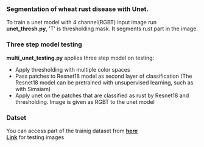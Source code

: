 ### Segmentation of wheat rust disease with Unet. <br>

To train a unet model with 4 channel(RGBT) input image run **unet_thresh.py**, 'T' is thresholding mask. It segments rust part in the image. <br>

### Three step model testing

**multi_unet_testing.py** applies three step model on testing:

- Apply thresholding with multiple color spaces
- Pass patches to Resnet18 model as second layer of classification (The Resnet18 model can be pretrained with unsupervised learning, such as with Simsiam)
- Apply unet on the patches that are classified as rust by Resnet18 and thresholding. Image is given as RGBT to the unet model
### Datset
You can access part of the trainig dataset from [**here**](https://drive.google.com/file/d/1RCWvtiNe1uqbDqEry8HsVoLh24eQqNyJ/view?usp=sharing) <br>
[**Link**](https://drive.google.com/file/d/1a0-uZvADu6q3S6FUCgb8I-AagqVK4Dj7/view?usp=sharing) for testing images
